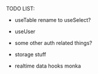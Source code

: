TODO LIST:

- useTable rename to useSelect?

- useUser
- some other auth related things?

- storage stuff

- realtime data hooks monka
